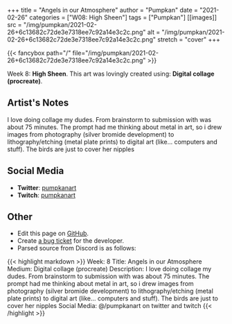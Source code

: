 +++
title =       "Angels in our Atmosphere"
author =      "Pumpkan"
date =        "2021-02-26"
categories =  ["W08: High Sheen"]
tags =        ["Pumpkan"]
[[images]]
                      src = "/img/pumpkan/2021-02-26+6c13682c72de3e7318ee7c92a14e3c2c.png"
                      alt = "/img/pumpkan/2021-02-26+6c13682c72de3e7318ee7c92a14e3c2c.png"
                      stretch = "cover"
+++


{{< fancybox path="/" file="/img/pumpkan/2021-02-26+6c13682c72de3e7318ee7c92a14e3c2c.png" >}}


Week 8: **High Sheen**. This art was lovingly created using: **Digital collage (procreate)**.

## Artist's Notes

I love doing collage my dudes. From brainstorm to submission with was about 75 minutes. The prompt had me thinking about metal in art, so i drew images from photography (silver bromide development) to lithography/etching (metal plate prints) to digital art (like... computers and stuff). The birds are just to cover her nipples

## Social Media

- **Twitter**: [pumpkanart]()
- **Twitch**: [pumpkanart]()


## Other

- Edit this page on [GitHub](https://github.com/teaminkling/web-refresh/edit/main/blog/content/blog/pumpkan-week-8-36ae.md).
- Create [a bug ticket](https://github.com/teaminkling/web-refresh/issues/new?assignees=&labels=bug&template=problem-report.md&title=) for the developer.
- Parsed source from Discord is as follows:

{{< highlight markdown >}}
Week: 8
Title: Angels in our Atmosphere
Medium: Digital collage (procreate)
Description: I love doing collage my dudes. From brainstorm to submission with was about 75 minutes. The prompt had me thinking about metal in art, so i drew images from photography (silver bromide development) to lithography/etching (metal plate prints) to digital art (like... computers and stuff). The birds are just to cover her nipples 
Social Media: @/pumpkanart on twitter and twitch
{{< /highlight >}}